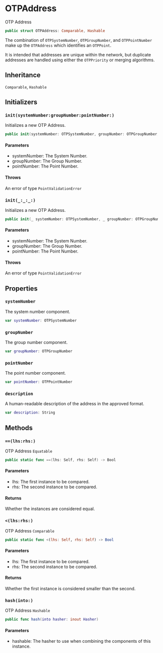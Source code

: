 # OTPAddress

OTP Address

``` swift
public struct OTPAddress: Comparable, Hashable
```

The combination of `OTPSystemNumber`, `OTPGroupNumber`, and `OTPPointNumber` make up the `OTPAddress` which identifies an `OTPPoint`.

It is intended that addresses are unique within the network, but duplicate addresses are handled using either the `OTPPriority` or merging algorithms.

## Inheritance

`Comparable`, `Hashable`

## Initializers

### `init(systemNumber:groupNumber:pointNumber:)`

Initializes a new OTP Address.

``` swift
public init(systemNumber: OTPSystemNumber, groupNumber: OTPGroupNumber, pointNumber: OTPPointNumber) throws
```

#### Parameters

  - systemNumber: The System Number.
  - groupNumber: The Group Number.
  - pointNumber: The Point Number.

#### Throws

An error of type `PointValidationError`

### `init(_:_:_:)`

Initializes a new OTP Address.

``` swift
public init(_ systemNumber: OTPSystemNumber, _ groupNumber: OTPGroupNumber, _ pointNumber: OTPPointNumber) throws
```

#### Parameters

  - systemNumber: The System Number.
  - groupNumber: The Group Number.
  - pointNumber: The Point Number.

#### Throws

An error of type `PointValidationError`

## Properties

### `systemNumber`

The system number component.

``` swift
var systemNumber: OTPSystemNumber
```

### `groupNumber`

The group number component.

``` swift
var groupNumber: OTPGroupNumber
```

### `pointNumber`

The point number component.

``` swift
var pointNumber: OTPPointNumber
```

### `description`

A human-readable description of the address in the approved format.

``` swift
var description: String
```

## Methods

### `==(lhs:rhs:)`

OTP Address `Equatable`

``` swift
public static func ==(lhs: Self, rhs: Self) -> Bool
```

#### Parameters

  - lhs: The first instance to be compared.
  - rhs: The second instance to be compared.

#### Returns

Whether the instances are considered equal.

### `<(lhs:rhs:)`

OTP Address `Comparable`

``` swift
public static func <(lhs: Self, rhs: Self) -> Bool
```

#### Parameters

  - lhs: The first instance to be compared.
  - rhs: The second instance to be compared.

#### Returns

Whether the first instance is considered smaller than the second.

### `hash(into:)`

OTP Address `Hashable`

``` swift
public func hash(into hasher: inout Hasher)
```

#### Parameters

  - hashable: The hasher to use when combining the components of this instance.
